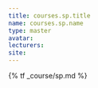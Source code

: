 ```yaml
---
title: courses.sp.title
name: courses.sp.name
type: master
avatar:
lecturers:
site: 
---
```


{% tf _course/sp.md %}